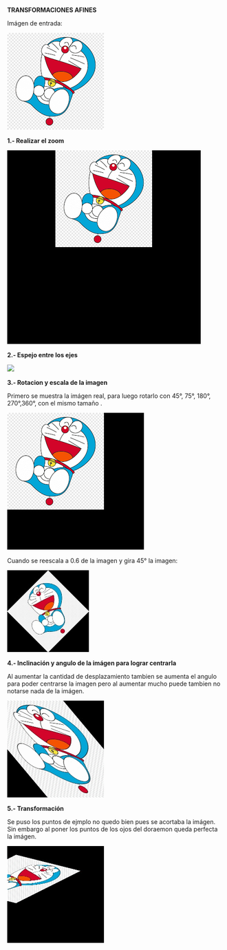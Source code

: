 **TRANSFORMACIONES AFINES** 

Imágen de entrada:

![](https://github.com/FranklinCncr/TopicosEnComputacionGraficaGrupo/blob/master/Pr%C3%A1cticas/Erika%20Tamo/Pr%C3%A1ctica%203/Entrada/d1.jpg)


**1.- Realizar el zoom**

![](https://github.com/FranklinCncr/TopicosEnComputacionGraficaGrupo/blob/master/Pr%C3%A1cticas/Erika%20Tamo/Pr%C3%A1ctica%203/Resultados/zoom/zoom.gif)

**2.- Espejo entre los ejes**

![](https://github.com/FranklinCncr/TopicosEnComputacionGraficaGrupo/blob/master/Pr%C3%A1cticas/Erika%20Tamo/Pr%C3%A1ctica%203/Resultados/Espejo/espejo.gif)

**3.- Rotacion y escala de la imagen**

Primero se muestra la imágen real, para luego rotarlo con 45°, 75°, 180°, 270°,360°, con el mismo tamaño .

![](https://github.com/FranklinCncr/TopicosEnComputacionGraficaGrupo/blob/master/Pr%C3%A1cticas/Erika%20Tamo/Pr%C3%A1ctica%203/Resultados/Rotacion/rotaciones.gif)

Cuando se reescala a 0.6 de la imagen y gira 45° la imagen:

![](https://github.com/FranklinCncr/TopicosEnComputacionGraficaGrupo/blob/master/Pr%C3%A1cticas/Erika%20Tamo/Pr%C3%A1ctica%203/Resultados/Rotacion/Rotaryescala45_escala_0.6.jpg)

**4.- Inclinación y angulo de la imágen para lograr centrarla**

Al aumentar la cantidad de desplazamiento tambien se aumenta el angulo para poder centrarse la imagen pero al aumentar mucho puede tambien no notarse nada de la imágen.

![](https://github.com/FranklinCncr/TopicosEnComputacionGraficaGrupo/blob/master/Pr%C3%A1cticas/Erika%20Tamo/Pr%C3%A1ctica%203/Resultados/Inclinar/inclinacion.gif)

**5.- Transformación**

Se puso los puntos de ejmplo no quedo bien pues se acortaba la imágen. Sin embargo al poner los puntos de los ojos del doraemon queda perfecta la imágen.

![](https://github.com/FranklinCncr/TopicosEnComputacionGraficaGrupo/blob/master/Pr%C3%A1cticas/Erika%20Tamo/Pr%C3%A1ctica%203/Resultados/Transformacion/Transformacion.gif)
